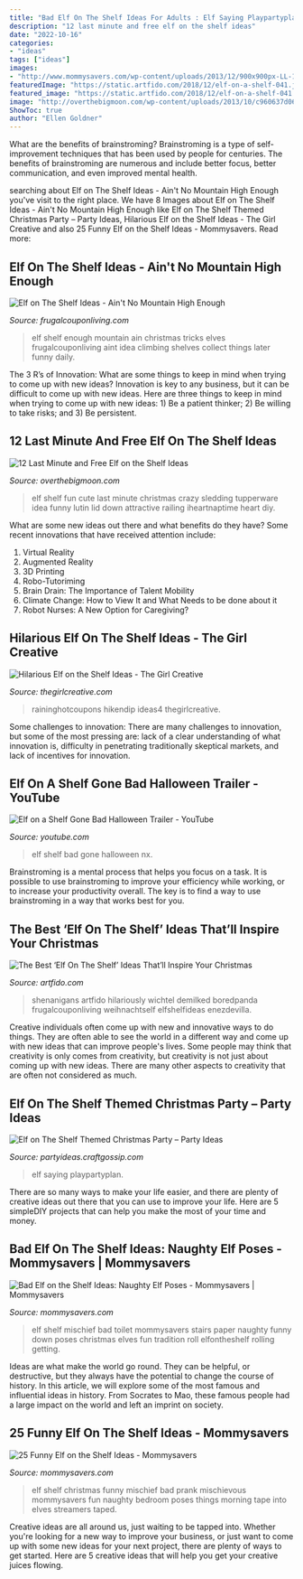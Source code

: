 ```yaml
---
title: "Bad Elf On The Shelf Ideas For Adults : Elf Saying Playpartyplan"
description: "12 last minute and free elf on the shelf ideas"
date: "2022-10-16"
categories:
- "ideas"
tags: ["ideas"]
images:
- "http://www.mommysavers.com/wp-content/uploads/2013/12/900x900px-LL-1bf55f07_389808_2750823845173_1895345789_n-1.jpeg"
featuredImage: "https://static.artfido.com/2018/12/elf-on-a-shelf-041.jpg"
featured_image: "https://static.artfido.com/2018/12/elf-on-a-shelf-041.jpg"
image: "http://overthebigmoon.com/wp-content/uploads/2013/10/c960637d0608db9d1e6e58a2b692ab91.jpg"
ShowToc: true
author: "Ellen Goldner"
---
```



What are the benefits of brainstroming?
Brainstroming is a type of self-improvement techniques that has been used by people for centuries. The benefits of brainstroming are numerous and include better focus, better communication, and even improved mental health.

	

		
searching about Elf on The Shelf Ideas - Ain&#039;t No Mountain High Enough you've visit to the right place. We have 8 Images about Elf on The Shelf Ideas - Ain&#039;t No Mountain High Enough like Elf on The Shelf Themed Christmas Party – Party Ideas, Hilarious Elf on the Shelf Ideas - The Girl Creative and also 25 Funny Elf on the Shelf Ideas - Mommysavers. Read more:
		
    
## Elf On The Shelf Ideas - Ain&#039;t No Mountain High Enough

<img loading=lazy src="http://www.frugalcouponliving.com/wp-content/uploads/2013/11/elfpic1.jpg" onerror="this.onerror=null;this.src='https://tse4.mm.bing.net/th?id=OIP.Z145HBe-ZnoZ1PS-peZ0eAHaLE&amp;pid=15.1';" alt="Elf on The Shelf Ideas - Ain&#039;t No Mountain High Enough">

_Source: frugalcouponliving.com_

>elf shelf enough mountain ain christmas tricks elves frugalcouponliving aint idea climbing shelves collect things later funny daily. 

	

The 3 R’s of Innovation: What are some things to keep in mind when trying to come up with new ideas?
Innovation is key to any business, but it can be difficult to come up with new ideas. Here are three things to keep in mind when trying to come up with new ideas: 1) Be a patient thinker; 2) Be willing to take risks; and 3) Be persistent.

    
## 12 Last Minute And Free Elf On The Shelf Ideas

<img loading=lazy src="http://overthebigmoon.com/wp-content/uploads/2013/10/c960637d0608db9d1e6e58a2b692ab91.jpg" onerror="this.onerror=null;this.src='https://tse3.mm.bing.net/th?id=OIP.GWs1yx_qWP1_w1cuiYWu2QAAAA&amp;pid=15.1';" alt="12 Last Minute and Free Elf on the Shelf Ideas">

_Source: overthebigmoon.com_

>elf shelf fun cute last minute christmas crazy sledding tupperware idea funny lutin lid down attractive railing iheartnaptime heart diy. 

	

What are some new ideas out there and what benefits do they have?
Some recent innovations that have received attention include: 
1. Virtual Reality 
2. Augmented Reality 
3. 3D Printing 
4. Robo-Tutoriming 
5. Brain Drain: The Importance of Talent Mobility 
6. Climate Change: How to View It and What Needs to be done about it 
7. Robot Nurses: A New Option for Caregiving?

    
## Hilarious Elf On The Shelf Ideas - The Girl Creative

<img loading=lazy src="https://www.thegirlcreative.com/wp-content/uploads/2015/11/elf-stocking.png" onerror="this.onerror=null;this.src='https://tse3.mm.bing.net/th?id=OIP.GdNVUQa7-McFdNuutqanlAHaK8&amp;pid=15.1';" alt="Hilarious Elf on the Shelf Ideas - The Girl Creative">

_Source: thegirlcreative.com_

>raininghotcoupons hikendip ideas4 thegirlcreative. 

	

Some challenges to innovation:
There are many challenges to innovation, but some of the most pressing are: lack of a clear understanding of what innovation is, difficulty in penetrating traditionally skeptical markets, and lack of incentives for innovation.

    
## Elf On A Shelf Gone Bad Halloween Trailer - YouTube

<img loading=lazy src="http://i.ytimg.com/vi/nX_0Ea2O6Hc/hqdefault.jpg" onerror="this.onerror=null;this.src='https://tse3.mm.bing.net/th?id=OIP.PKa2FT0dLU8BgpI1exwELgHaFj&amp;pid=15.1';" alt="Elf on a Shelf Gone Bad Halloween Trailer - YouTube">

_Source: youtube.com_

>elf shelf bad gone halloween nx. 

	

Brainstroming is a mental process that helps you focus on a task. It is possible to use brainstroming to improve your efficiency while working, or to increase your productivity overall. The key is to find a way to use brainstroming in a way that works best for you.

    
## The Best ‘Elf On The Shelf’ Ideas That’ll Inspire Your Christmas

<img loading=lazy src="https://static.artfido.com/2018/12/elf-on-a-shelf-041.jpg" onerror="this.onerror=null;this.src='https://tse1.mm.bing.net/th?id=OIP.iGIzY7mCwR78Tg-LIwLsUgHaJ4&amp;pid=15.1';" alt="The Best ‘Elf On The Shelf’ Ideas That’ll Inspire Your Christmas">

_Source: artfido.com_

>shenanigans artfido hilariously wichtel demilked boredpanda frugalcouponliving weihnachtself elfshelfideas enezdevilla. 

	

Creative individuals often come up with new and innovative ways to do things. They are often able to see the world in a different way and come up with new ideas that can improve people's lives. Some people may think that creativity is only comes from creativity, but creativity is not just about coming up with new ideas. There are many other aspects to creativity that are often not considered as much.

    
## Elf On The Shelf Themed Christmas Party – Party Ideas

<img loading=lazy src="https://i2.wp.com/partyideas.craftgossip.com/files/2016/12/Elf-on-the-shelf-party-1.jpg?fit=600%2C900&amp;ssl=1" onerror="this.onerror=null;this.src='https://tse1.mm.bing.net/th?id=OIP.C1uD-mi_iMqVDZlpBKWz5AHaLH&amp;pid=15.1';" alt="Elf on The Shelf Themed Christmas Party – Party Ideas">

_Source: partyideas.craftgossip.com_

>elf saying playpartyplan. 

	

There are so many ways to make your life easier, and there are plenty of creative ideas out there that you can use to improve your life. Here are 5 simpleDIY projects that can help you make the most of your time and money.

    
## Bad Elf On The Shelf Ideas: Naughty Elf Poses - Mommysavers | Mommysavers

<img loading=lazy src="http://www.mommysavers.com/wp-content/uploads/2013/12/900x900px-LL-4dbd4ac6_IMG_6802-2.jpeg" onerror="this.onerror=null;this.src='https://tse4.mm.bing.net/th?id=OIP.UOOEUjmo45sNvPLLTsiEHgHaLH&amp;pid=15.1';" alt="Bad Elf on the Shelf Ideas: Naughty Elf Poses - Mommysavers | Mommysavers">

_Source: mommysavers.com_

>elf shelf mischief bad toilet mommysavers stairs paper naughty funny down poses christmas elves fun tradition roll elfontheshelf rolling getting. 

	

Ideas are what make the world go round. They can be helpful, or destructive, but they always have the potential to change the course of history. In this article, we will explore some of the most famous and influential ideas in history. From Socrates to Mao, these famous people had a large impact on the world and left an imprint on society.

    
## 25 Funny Elf On The Shelf Ideas - Mommysavers

<img loading=lazy src="http://www.mommysavers.com/wp-content/uploads/2013/12/900x900px-LL-1bf55f07_389808_2750823845173_1895345789_n-1.jpeg" onerror="this.onerror=null;this.src='https://tse2.mm.bing.net/th?id=OIP.grrjvnsNRh46IKNZbO90pAHaJ4&amp;pid=15.1';" alt="25 Funny Elf on the Shelf Ideas - Mommysavers">

_Source: mommysavers.com_

>elf shelf christmas funny mischief bad prank mischievous mommysavers fun naughty bedroom poses things morning tape into elves streamers taped. 

	

Creative ideas are all around us, just waiting to be tapped into. Whether you're looking for a new way to improve your business, or just want to come up with some new ideas for your next project, there are plenty of ways to get started. Here are 5 creative ideas that will help you get your creative juices flowing.

